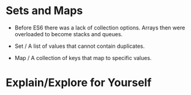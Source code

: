 
# Sets and Maps

- Before ES6 there was a lack of collection options. Arrays then were overloaded to become stacks and queues. 

- Set / A list of values that cannot contain duplicates. 

- Map / A collection of keys that map to specific values. 

# Explain/Explore for Yourself
